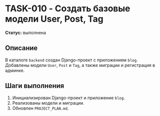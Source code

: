 # TASK-010 - Создать базовые модели User, Post, Tag

**Статус:** выполнена

## Описание

В каталоге `backend` создан Django-проект с приложением `blog`. Добавлены модели `User`, `Post` и `Tag`, а также миграции и регистрация в админке.

## Шаги выполнения

1. Инициализирован Django-проект и приложение `blog`.
2. Реализованы модели и миграции.
3. Обновлен `PROJECT_PLAN.md`.
